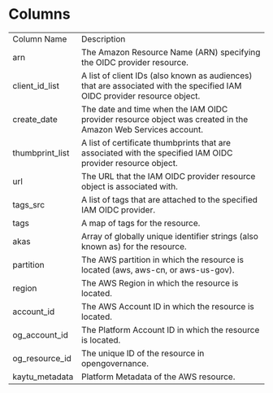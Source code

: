 # Columns  

<table>
	<tr><td>Column Name</td><td>Description</td></tr>
	<tr><td>arn</td><td>The Amazon Resource Name (ARN) specifying the OIDC provider resource.</td></tr>
	<tr><td>client_id_list</td><td>A list of client IDs (also known as audiences) that are associated with the specified IAM OIDC provider resource object.</td></tr>
	<tr><td>create_date</td><td>The date and time when the IAM OIDC provider resource object was created in the Amazon Web Services account.</td></tr>
	<tr><td>thumbprint_list</td><td>A list of certificate thumbprints that are associated with the specified IAM OIDC provider resource object.</td></tr>
	<tr><td>url</td><td>The URL that the IAM OIDC provider resource object is associated with.</td></tr>
	<tr><td>tags_src</td><td>A list of tags that are attached to the specified IAM OIDC provider.</td></tr>
	<tr><td>tags</td><td>A map of tags for the resource.</td></tr>
	<tr><td>akas</td><td>Array of globally unique identifier strings (also known as) for the resource.</td></tr>
	<tr><td>partition</td><td>The AWS partition in which the resource is located (aws, aws-cn, or aws-us-gov).</td></tr>
	<tr><td>region</td><td>The AWS Region in which the resource is located.</td></tr>
	<tr><td>account_id</td><td>The AWS Account ID in which the resource is located.</td></tr>
	<tr><td>og_account_id</td><td>The Platform Account ID in which the resource is located.</td></tr>
	<tr><td>og_resource_id</td><td>The unique ID of the resource in opengovernance.</td></tr>
	<tr><td>kaytu_metadata</td><td>Platform Metadata of the AWS resource.</td></tr>
</table>